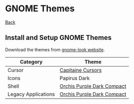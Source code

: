 # GNOME Themes

[Back](./README.md)

## Install and Setup GNOME Themes

Download the themes from [gnome-look website](https://www.gnome-look.org/browse/).

| Category | Theme |
|-|-|
| Cursor | [Capitaine Cursors](https://www.gnome-look.org/p/1148692) |
| Icons | Papirus Dark |
| Shell | [Orchis Purple Dark Compact](https://www.gnome-look.org/p/1357889) |
| Legacy Applications | [Orchis Purple Dark Compact](https://www.gnome-look.org/p/1357889) |

